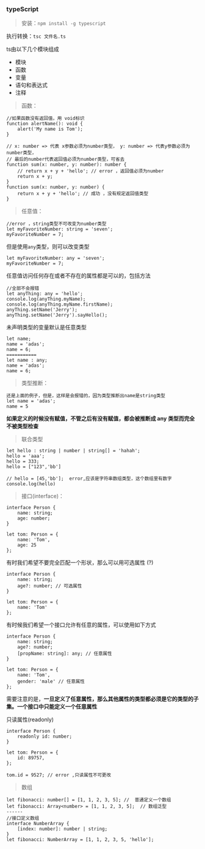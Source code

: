### typeScript

> 安装：`npm install -g typescript`

执行转换：`tsc 文件名.ts`

ts由以下几个模块组成
- 模块
- 函数
- 变量
- 语句和表达式
- 注释

> 函数：

```
//如果函数没有返回值，用 void标识
function alertName(): void {
    alert('My name is Tom');
}

// x: number => 代表 x参数必须为number类型， y: number => 代表y参数必须为number类型，
// 最后的number代表返回值必须为number类型，可省去
function sum(x: number, y: number): number {
    // return x + y + 'hello'; // error ，返回值必须为number
    return x + y;
}
function sum(x: number, y: number) {
    return x + y + 'hello'; // 成功 ，没有规定返回值类型
}
```
> 任意值：

```
//error ，string类型不可改变为number类型
let myFavoriteNumber: string = 'seven';
myFavoriteNumber = 7;
```
但是使用`any`类型，则可以改变类型
```
let myFavoriteNumber: any = 'seven';
myFavoriteNumber = 7;
```
任意值访问任何存在或者不存在的属性都是可以的，包括方法
```
//全部不会报错
let anyThing: any = 'hello';
console.log(anyThing.myName);
console.log(anyThing.myName.firstName);
anyThing.setName('Jerry');
anyThing.setName('Jerry').sayHello();
```
未声明类型的变量默认是任意类型
```
let name;
name = 'adas';
name = 6;
===========
let name : any;
name = 'adas';
name = 6;
```
> 类型推断：

```
还是上面的例子，但是，这样是会报错的，因为类型推断出name是string类型
let name = 'adas';
name = 5
```
**如果定义的时候没有赋值，不管之后有没有赋值，都会被推断成 any 类型而完全不被类型检查**

> 联合类型

```
let hello : string | number | string[] = 'hahah';
hello = 'aaa';
hello = 333;
hello = ["123",'bb']

// hello = [45,'bb'];  error,应该是字符串数组类型，这个数组里有数字
console.log(hello)
```

> 接口(interface)：

```
interface Person {
    name: string;
    age: number;
}

let tom: Person = {
    name: 'Tom',
    age: 25
};
```
有时我们希望不要完全匹配一个形状，那么可以用可选属性 (?)
```
interface Person {
    name: string;
    age?: number; // 可选属性
}

let tom: Person = {
    name: 'Tom'
};
```
有时候我们希望一个接口允许有任意的属性，可以使用如下方式
```
interface Person {
    name: string;
    age?: number;
    [propName: string]: any; // 任意属性
}

let tom: Person = {
    name: 'Tom',
    gender: 'male' // 任意属性
};
```
需要注意的是，**一旦定义了任意属性，那么其他属性的类型都必须是它的类型的子集。一个接口中只能定义一个任意属性**

只读属性(readonly)
```
interface Person {
    readonly id: number;
}

let tom: Person = {
    id: 89757,
};

tom.id = 9527; // error ,只读属性不可更改
```
> 数组

```
let fibonacci: number[] = [1, 1, 2, 3, 5]; //  普通定义一个数组
let fibonacci: Array<number> = [1, 1, 2, 3, 5];  // 数组泛型
------
//接口定义数组
interface NumberArray {
    [index: number]: number | string;
}
let fibonacci: NumberArray = [1, 1, 2, 3, 5, 'hello'];
```